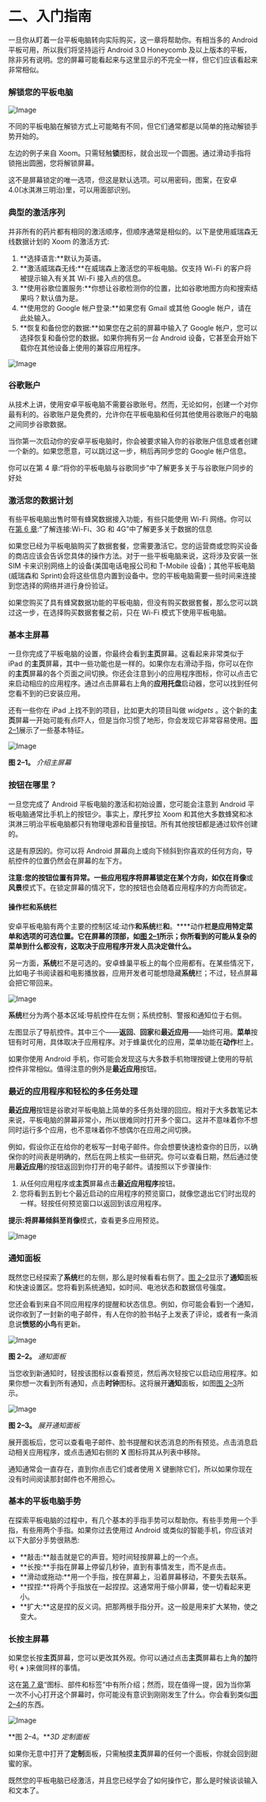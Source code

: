 # 二、入门指南

一旦你从盯着一台平板电脑转向实际购买，这一章将帮助你。有相当多的 Android 平板可用，所以我们将坚持运行 Android 3.0 Honeycomb 及以上版本的平板，除非另有说明。您的屏幕可能看起来与这里显示的不完全一样，但它们应该看起来非常相似。

### 解锁您的平板电脑

![Image](img/U0201.jpg)

不同的平板电脑在解锁方式上可能略有不同，但它们通常都是以简单的拖动解锁手势开始的。

左边的例子来自 Xoom。只需轻触**锁**图标，就会出现一个圆圈。通过滑动手指将锁拖出圆圈，您将解锁屏幕。

这不是屏幕锁定的唯一选项，但这是默认选项。可以用密码，图案，在安卓 4.0(冰淇淋三明治)里，可以用面部识别。

### 典型的激活序列

并非所有的药片都有相同的激活顺序，但顺序通常是相似的。以下是使用威瑞森无线数据计划的 Xoom 的激活方式:

1.  **选择语言:**默认为英语。
2.  **激活威瑞森无线:**在威瑞森上激活您的平板电脑。仅支持 Wi-Fi 的客户将被提示输入有关其 Wi-Fi 接入点的信息。
3.  **使用谷歌位置服务:**你想让谷歌检测你的位置，比如谷歌地图方向和搜索结果吗？默认值为是。
4.  **使用您的 Google 帐户登录:**如果您有 Gmail 或其他 Google 帐户，请在此处输入。
5.  **恢复和备份您的数据:**如果您在之前的屏幕中输入了 Google 帐户，您可以选择恢复和备份您的数据。如果你拥有另一台 Android 设备，它甚至会开始下载你在其他设备上使用的兼容应用程序。

![Image](img/U0202.jpg)

### 谷歌账户

从技术上讲，使用安卓平板电脑不需要谷歌账号。然而，无论如何，创建一个对你最有利的。谷歌账户是免费的，允许你在平板电脑和任何其他使用谷歌账户的电脑之间同步谷歌数据。

当你第一次启动你的安卓平板电脑时，你会被要求输入你的谷歌账户信息或者创建一个新的。如果您愿意，可以跳过这一步，稍后再同步您的 Google 帐户信息。

你可以在第 4 章:“将你的平板电脑与谷歌同步”中了解更多关于与谷歌账户同步的好处

### 激活您的数据计划

有些平板电脑出售时带有蜂窝数据接入功能，有些只能使用 Wi-Fi 网络。你可以在[第 6 章](06.html#ch6):“了解连接:Wi-Fi、3G 和 4G”中了解更多关于数据的信息

如果您已经为平板电脑购买了数据套餐，您需要激活它。您的运营商或您购买设备的商店应该会告诉您具体的操作方法。对于一些平板电脑来说，这将涉及安装一张 SIM 卡来识别网络上的设备(美国电话电报公司和 T-Mobile 设备)；其他平板电脑(威瑞森和 Sprint)会将这些信息内置到设备中。您的平板电脑需要一些时间来连接到您选择的网络并进行身份验证。

如果您购买了具有蜂窝数据功能的平板电脑，但没有购买数据套餐，那么您可以跳过这一步，在选择购买数据套餐之前，只在 Wi-Fi 模式下使用平板电脑。

### 基本主屏幕

一旦你完成了平板电脑的设置，你最终会看到**主页**屏幕。这看起来非常类似于 iPad 的**主页**屏幕，其中一些功能也是一样的。如果你左右滑动手指，你可以在你的**主页**屏幕的各个页面之间切换。你还会注意到小的应用程序图标，你可以点击它来启动相应的应用程序。通过点击屏幕右上角的**应用托盘**启动器，您可以找到任何您看不到的已安装应用。

还有一些你在 iPad 上找不到的项目，比如更大的项目叫做 *widgets* 。这个新的**主页**屏幕一开始可能有点吓人，但是当你习惯了地形，你会发现它非常容易使用。[图 2–1](#fig_2_1)展示了一些基本特征。

![Image](img/0201.jpg)

**图 2–1。** *介绍主屏幕*

### 按钮在哪里？

一旦您完成了 Android 平板电脑的激活和初始设置，您可能会注意到 Android 平板电脑通常比手机上的按钮少。事实上，摩托罗拉 Xoom 和其他大多数蜂窝和冰淇淋三明治平板电脑都只有物理电源和音量按钮。所有其他按钮都是通过软件创建的。

这是有原因的。你可以将 Android 屏幕向上或向下倾斜到你喜欢的任何方向，导航控件的位置仍然会在屏幕的左下方。

**注意:**您的按钮位置有异常。一些应用程序将屏幕锁定在某个方向，如仅在**肖像**或**风景**模式下。在锁定屏幕的情况下，您的按钮也会随着应用程序的方向而锁定。

#### 操作栏和系统栏

安卓平板电脑有两个主要的控制区域:动作**和系统**栏**和**。****动作**栏是应用特定菜单和选项的可选位置。它在屏幕的顶部，如[图 2–1](#fig_2_1)所示；你所看到的可能从复杂的菜单到什么都没有，这取决于应用程序开发人员决定做什么。**

另一方面，**系统**栏不是可选的。安卓蜂巢平板上的每个应用都有。在某些情况下，比如电子书阅读器和电影播放器，应用开发者可能想隐藏**系统**栏；不过，轻点屏幕会把它带回来。

![Image](img/U0203.jpg)

**系统**栏分为两个基本区域:导航控件在左侧；系统控制、警报和通知位于右侧。

左图显示了导航控件。其中三个——**返回**、**回家**和**最近应用**——始终可用。**菜单**按钮有时可用，具体取决于应用程序。对于蜂巢优化的应用，菜单功能在**动作**栏上。

如果你使用 Android 手机，你可能会发现这与大多数手机物理按键上使用的导航控件非常相似。值得注意的例外是**最近应用**按钮。

### 最近的应用程序和轻松的多任务处理

**最近应用**按钮是谷歌对平板电脑上简单的多任务处理的回应。相对于大多数笔记本来说，平板电脑的屏幕非常小，所以很难同时打开多个窗口。这并不意味着你不想同时运行多个应用，也不意味着你不想偶尔在应用之间切换。

例如，假设你正在给你的老板写一封电子邮件。你会想要快速检查你的日历，以确保你的时间表是明确的，然后在网上核实一些研究。你可以查看日期，然后通过使用**最近应用**的按钮返回到你打开的电子邮件。请按照以下步骤操作:

1.  从任何应用程序或**主页**屏幕点击**最近应用程序**按钮。
2.  您将看到五到七个最近启动的应用程序的预览窗口，就像您退出它们时出现的一样。轻按任何预览窗口以返回到该应用程序。

**提示:**将屏幕倾斜至**肖像**模式，查看更多应用预览。

![Image](img/U0204.jpg)

### 通知面板

既然您已经探索了**系统**栏的左侧，那么是时候看看右侧了。[图 2–2](#fig_2_2)显示了**通知**面板和快速设置区。您将看到系统通知，如时间、电池状态和数据信号强度。

您还会看到来自不同应用程序的提醒和状态信息。例如，你可能会看到一个通知，说你收到了一封新的电子邮件，有人在你的脸书帖子上发表了评论，或者有一条消息说**愤怒的小鸟**有更新。

![Image](img/0202.jpg)

**图 2–2。** *通知面板*

当您收到新通知时，轻按该图标以查看预览，然后再次轻按它以启动应用程序。如果你想一次看到所有通知，点击**时钟**图标。这将展开**通知**面板，如图[图 2–3](#fig_2_3)所示。

![Image](img/0203.jpg)

**图 2–3。** *展开通知面板*

展开面板后，您可以查看电子邮件、脸书提醒和状态消息的所有预览。点击消息启动相关应用程序，或点击通知右侧的 **X** 图标将其从列表中移除。

通知通常会一直存在，直到你点击它们或者使用 X 键删除它们，所以如果你现在没有时间阅读那封邮件也不用担心。

### 基本的平板电脑手势

在探索平板电脑的过程中，有几个基本的手指手势可以帮助你。有些手势用一个手指，有些用两个手指。如果你过去使用过 Android 或类似的智能手机，你应该对以下大部分手势很熟悉:

*   **敲击:**敲击就是它的声音。短时间轻按屏幕上的一个点。
*   **长按:**手指在屏幕上停留几秒钟，直到有事情发生，而不是点击。
*   **滑动或拖动:**用一个手指，按在屏幕上，沿着屏幕移动，不要失去联系。
*   **捏捏:**将两个手指放在一起捏捏。这通常用于缩小屏幕，使一切看起来更小。
*   **扩大:**这是捏的反义词。把那两根手指分开。这一般是用来扩大某物，使之变大。

### 长按主屏幕

如果您长按**主页**屏幕，您可以更改其外观。你可以通过点击**主页**屏幕右上角的**加**符号( **+** )来做同样的事情。

这在[第 7 章](07.html#ch7)“图标、部件和标签”中有所介绍；然而，现在值得一提，因为当你第一次不小心打开这个屏幕时，你可能没有意识到刚刚发生了什么。你会看到类似[图 2–4](#fig_2_4)的东西。

![Image](img/0204.jpg)

**图 2–4。***3D 定制面板*

如果你无意中打开了**定制**面板，只需触摸**主页**屏幕的任何一个面板，你就会回到甜蜜的家。

既然您的平板电脑已经激活，并且您已经学会了如何操作它，那么是时候谈谈输入和文本了。